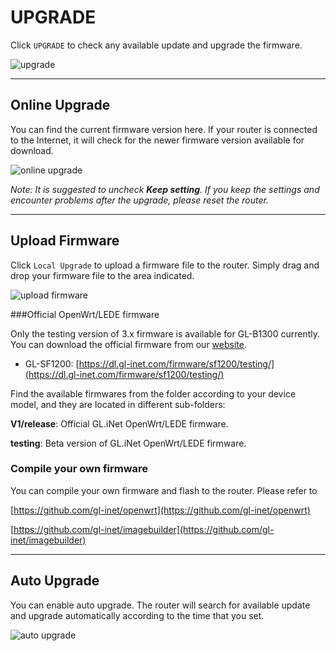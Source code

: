 # UPGRADE

Click `UPGRADE` to check any available update and upgrade the firmware.

![upgrade](https://static.gl-inet.com/docs/en/3/setup/convexa_b/upgrade/firmware.jpg)



---

## Online Upgrade

You can find the current firmware version here. If your router is connected to the Internet, it will check for the newer firmware version available for download.

![online upgrade](https://static.gl-inet.com/docs/en/3/setup/convexa_b/upgrade/firmware1.jpg)



*Note: It is suggested to uncheck **Keep setting**. If you keep the settings and encounter problems after the upgrade, please reset the router.*



---

## Upload Firmware

Click `Local Upgrade` to upload a firmware file to the router. Simply drag and drop your firmware file to the area indicated.

![upload firmware](https://static.gl-inet.com/docs/en/3/setup/convexa_b/upgrade/firmware2.jpg)



###Official OpenWrt/LEDE firmware

Only the testing version of 3.x firmware is available for GL-B1300 currently. You can download the official firmware from our [website](https://dl.gl-inet.com/firmware/). 

- GL-SF1200: [https://dl.gl-inet.com/firmware/sf1200/testing/](https://dl.gl-inet.com/firmware/sf1200/testing/)

Find the available firmwares from the folder according to your device model, and they are located in different sub-folders:

**V1/release**: Official GL.iNet OpenWrt/LEDE firmware.

**testing**: Beta version of GL.iNet OpenWrt/LEDE firmware.



### Compile your own firmware

You can compile your own firmware and flash to the router. Please refer to 

[https://github.com/gl-inet/openwrt](https://github.com/gl-inet/openwrt)

[https://github.com/gl-inet/imagebuilder](https://github.com/gl-inet/imagebuilder)

---

## Auto Upgrade

You can enable auto upgrade. The router will search for available update and upgrade automatically according to the time that you set.

![auto upgrade](https://static.gl-inet.com/docs/en/3/setup/convexa_b/upgrade/firmware3.jpg)
